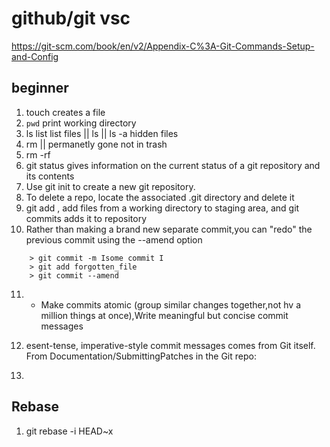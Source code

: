 # github/git vsc
https://git-scm.com/book/en/v2/Appendix-C%3A-Git-Commands-Setup-and-Config
## beginner

1) touch <filename> creates a file
2) `pwd` print working directory
3) ls list list files || ls <foldername> || ls -a hidden files
4) rm <filename> || permanetly gone not in trash
5) rm -rf <folder-name>
6) git status gives information on the current status of a git repository and its contents
7) Use git init to create a new git repository.
8) To delete a repo, locate the associated .git directory and delete it
9) git add , add files from a working directory to staging area, and git commits adds it to repository
10) Rather than making a brand new separate commit,you can "redo" the previous commit using
the --amend option
``` shell
    > git commit -m Isome commit I
    > git add forgotten_file
    > git commit --amend
```
11) - Make commits atomic (group similar changes together,not hv a million things at once),Write meaningful but concise commit messages
12) esent-tense, imperative-style commit messages comes from Git itself. From Documentation/SubmittingPatches in the Git repo:

13) 
## Rebase

1) git rebase -i HEAD~x
